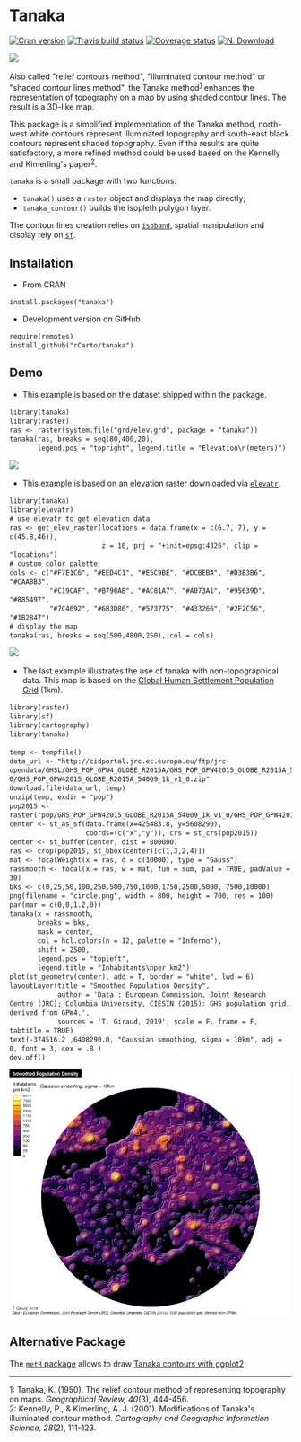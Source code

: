 # Tanaka

[![Cran version](https://www.r-pkg.org/badges/version-ago/tanaka)](https://CRAN.R-project.org/package=tanaka)
[![Travis build status](https://travis-ci.org/rCarto/tanaka.svg?branch=master)](https://travis-ci.org/rCarto/tanaka)
[![Coverage status](https://codecov.io/gh/rCarto/tanaka/branch/master/graph/badge.svg)](https://codecov.io/github/rCarto/tanaka?branch=master)
[![N. Download](https://cranlogs.r-pkg.org/badges/grand-total/tanaka?color=brightgreen)]()



![](https://raw.githubusercontent.com/rCarto/tanaka/master/img/banner.png)  

Also called "relief contours method", "illuminated contour method" or "shaded 
contour lines method", the Tanaka method<sup>[1](#fn1)</sup> enhances the representation of topography 
on a map by using shaded contour lines. The result is a 3D-like map.

This package is a simplified implementation of the Tanaka method, north-west white contours represent 
illuminated topography and south-east black contours represent shaded topography. 
Even if the results are quite satisfactory, a more refined method could be used 
based on the Kennelly and Kimerling's paper<sup>[2](#fn2)</sup>. 


`tanaka` is a small package with two functions:

- `tanaka()` uses a `raster` object and displays the map directly;
- `tanaka_contour()` builds the isopleth polygon layer. 


The contour lines creation relies on [`isoband`](https://github.com/clauswilke/isoband), 
spatial manipulation and display rely on [`sf`](https://github.com/r-spatial/sf). 


## Installation
* From CRAN
```{r}
install.packages("tanaka")
```

* Development version on GitHub
```{r}
require(remotes)
install_github("rCarto/tanaka")
```

## Demo

* This example is based on the dataset shipped within the package. 
```{r}
library(tanaka)
library(raster)
ras <- raster(system.file("grd/elev.grd", package = "tanaka"))
tanaka(ras, breaks = seq(80,400,20), 
       legend.pos = "topright", legend.title = "Elevation\n(meters)")
```
![](https://raw.githubusercontent.com/rCarto/tanaka/master/img/ex1.png)  

* This example is based on an  elevation raster downloaded via 
[`elevatr`](https://github.com/jhollist/elevatr). 
```{r}
library(tanaka)
library(elevatr)
# use elevatr to get elevation data
ras <- get_elev_raster(locations = data.frame(x = c(6.7, 7), y = c(45.8,46)),
                       z = 10, prj = "+init=epsg:4326", clip = "locations")
# custom color palette
cols <- c("#F7E1C6", "#EED4C1", "#E5C9BE", "#DCBEBA", "#D3B3B6", "#CAA8B3", 
          "#C19CAF", "#B790AB", "#AC81A7", "#A073A1", "#95639D", "#885497", 
          "#7C4692", "#6B3D86", "#573775", "#433266", "#2F2C56", "#1B2847")
# display the map
tanaka(ras, breaks = seq(500,4800,250), col = cols)
```
![](https://raw.githubusercontent.com/rCarto/tanaka/master/img/ex2.png)  

* The last example illustrates the use of tanaka with non-topographical data. 
This map is based on the [Global Human Settlement Population Grid](https://ghsl.jrc.ec.europa.eu/ghs_pop.php) (1km). 

```{r}
library(raster)
library(sf)
library(cartography)
library(tanaka)

temp <- tempfile()
data_url <- "http://cidportal.jrc.ec.europa.eu/ftp/jrc-opendata/GHSL/GHS_POP_GPW4_GLOBE_R2015A/GHS_POP_GPW42015_GLOBE_R2015A_54009_1k/V1-0/GHS_POP_GPW42015_GLOBE_R2015A_54009_1k_v1_0.zip"
download.file(data_url, temp)
unzip(temp, exdir = "pop")
pop2015 <- raster("pop/GHS_POP_GPW42015_GLOBE_R2015A_54009_1k_v1_0/GHS_POP_GPW42015_GLOBE_R2015A_54009_1k_v1_0.tif")
center <- st_as_sf(data.frame(x=425483.8, y=5608290), 
                   coords=(c("x","y")), crs = st_crs(pop2015))
center <- st_buffer(center, dist = 800000)
ras <- crop(pop2015, st_bbox(center)[c(1,3,2,4)])
mat <- focalWeight(x = ras, d = c(10000), type = "Gauss")
rassmooth <- focal(x = ras, w = mat, fun = sum, pad = TRUE, padValue = 30)
bks <- c(0,25,50,100,250,500,750,1000,1750,2500,5000, 7500,10000)
png(filename = "circle.png", width = 800, height = 700, res = 100)
par(mar = c(0,0,1.2,0))
tanaka(x = rassmooth, 
       breaks = bks, 
       mask = center, 
       col = hcl.colors(n = 12, palette = "Inferno"),
       shift = 2500,
       legend.pos = "topleft",
       legend.title = "Inhabitants\nper km2")
plot(st_geometry(center), add = T, border = "white", lwd = 6)
layoutLayer(title = "Smoothed Population Density", 
            author = 'Data : European Commission, Joint Research Centre (JRC); Columbia University, CIESIN (2015): GHS population grid, derived from GPW4.', 
            sources = 'T. Giraud, 2019', scale = F, frame = F, tabtitle = TRUE)
text(-374516.2 ,6408290.0, "Gaussian smoothing, sigma = 10km", adj = 0, font = 3, cex = .8 )
dev.off()
```


![](https://raw.githubusercontent.com/rCarto/tanaka/master/img/circle.png)

## Alternative Package
The [`metR` package](https://CRAN.R-project.org/package=metR) allows to draw [Tanaka contours with ggplot2](https://eliocamp.github.io/metR/reference/geom_contour_tanaka.html).


-------------------------------------------

<a name="fn1">1</a>: Tanaka, K. (1950). The relief contour method of representing topography on maps. *Geographical Review, 40*(3), 444-456.  
<a name="fn2">2</a>: Kennelly, P., & Kimerling, A. J. (2001). Modifications of Tanaka's illuminated contour method. *Cartography and Geographic Information Science, 28*(2), 111-123.


